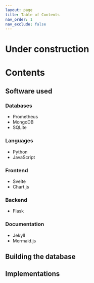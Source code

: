 ```yaml
---
layout: page
title: Table of Contents  
nav_order: 1
nav_exclude: false     
---
```



# Under construction


# Contents


## Software used
### Databases
* Prometheus
* MongoDB
* SQLite
### Languages
* Python
* JavaScript
### Frontend
* Svelte
* Chart.js
### Backend
* Flask
### Documentation
* Jekyll
* Mermaid.js

## Building the database

## Implementations



